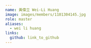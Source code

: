 ```yaml
---
name: 黃偉立 Wei-Li Huang 
image: images/members/1101304145.jpg 
role: master
aliases:
  - wei li huang
links:
  github: link_to_github 
---
```

